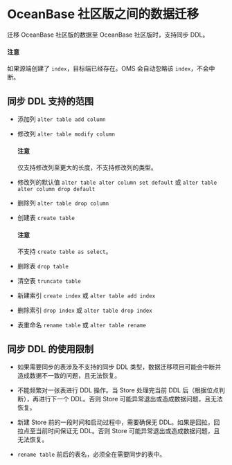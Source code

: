 # OceanBase 社区版之间的数据迁移

迁移 OceanBase 社区版的数据至 OceanBase 社区版时，支持同步 DDL。

  <main id="notice" type='notice'>
    <h4>注意</h4>
    <p>如果源端创建了 <code>index</code>，目标端已经存在。OMS 会自动忽略该 <code>index</code>，不会中断。</p>
  </main>

## 同步 DDL 支持的范围

* 添加列 `alter table add column`

* 修改列 `alter table modify column`

  <main id="notice" type='notice'>
    <h4>注意</h4>
    <p>仅支持修改列至更大的长度，不支持修改列的类型。</p>
  </main>

* 修改列的默认值 `alter table alter column set default` 或 `alter table alter column drop default`

* 删除列 `alter table drop column`

* 创建表 `create table`

  <main id="notice" type='notice'>
    <h4>注意</h4>
    <p>不支持 <code>create table as select</code>。</p>
  </main>

* 删除表 `drop table`

* 清空表 `truncate table`

* 新建索引 `create index` 或 `alter table add index`

* 删除索引 `drop index` 或 `alter table drop index`

* 表重命名 `rename table` 或 `alter table rename`

## 同步 DDL 的使用限制

* 如果需要同步的表涉及不支持的同步 DDL 类型，数据迁移项目可能会中断并造成数据不一致的问题，且无法恢复。

* 不能频繁对一张表进行 DDL 操作。当 Store 处理完当前 DDL 后（根据位点判断），再进行下一个 DDL。否则 Store 可能异常退出或造成数据问题，且无法恢复。

* 新建 Store 前的一段时间和启动过程中，需要确保无 DDL。如果是回拉，回拉点至当前时间保证无 DDL。否则 Store 可能异常退出或造成数据问题，且无法恢复。

* `rename table` 前后的表名，必须全在需要同步的表中。
